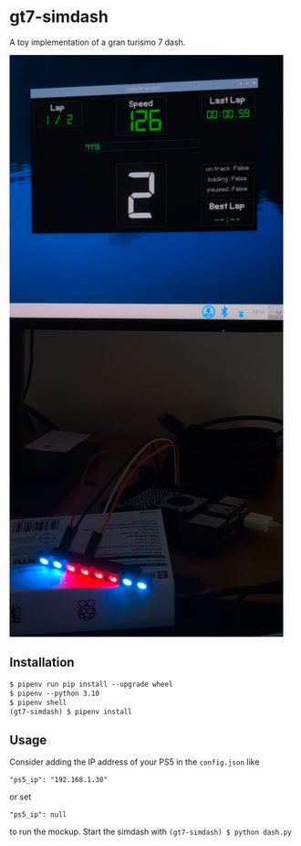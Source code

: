 # gt7-simdash
A toy implementation of a gran turismo 7 dash.

<img width=480px src="https://raw.githubusercontent.com/chrshdl/gt7-simdash/master/gt7-simdash.png" />

Installation
-----
```
$ pipenv run pip install --upgrade wheel
$ pipenv --python 3.10
$ pipenv shell
(gt7-simdash) $ pipenv install
```
Usage
-----
Consider adding the IP address of your PS5 in the `config.json` like
```
"ps5_ip": "192.168.1.30"
```
or set
```
"ps5_ip": null
```
to run the mockup. Start the simdash with `(gt7-simdash) $ python dash.py`
